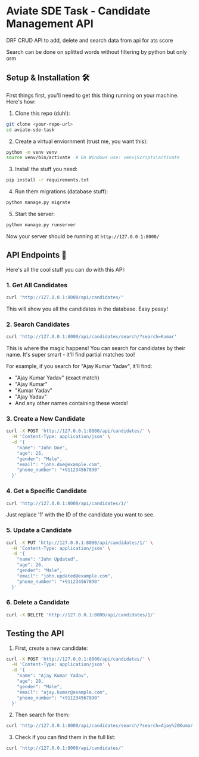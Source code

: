 # Aviate SDE Task - Candidate Management API 

DRF CRUD API to add, delete and search data from api for ats score

Search can be done on splitted words without filtering by python but only orm 

## Setup & Installation 🛠️

First things first, you'll need to get this thing running on your machine. Here's how:

1. Clone this repo (duh!):
```bash
git clone <your-repo-url>
cd aviate-sde-task
```

2. Create a virtual enviornment (trust me, you want this):
```bash
python -m venv venv
source venv/bin/activate  # On Windows use: venv\Scripts\activate
```

3. Install the stuff you need:
```bash
pip install -r requirements.txt
```

4. Run them migrations (database stuff):
```bash
python manage.py migrate
```

5. Start the server:
```bash
python manage.py runserver
```

Now your server should be running at `http://127.0.0.1:8000/` 

## API Endpoints 📡

Here's all the cool stuff you can do with this API:

### 1. Get All Candidates
```bash
curl 'http://127.0.0.1:8000/api/candidates/'
```
This will show you all the candidates in the database. Easy peasy!

### 2. Search Candidates
```bash
curl 'http://127.0.0.1:8000/api/candidates/search/?search=Kumar'
```
This is where the magic happens! You can search for candidates by their name. It's super smart - it'll find partial matches too!

For example, if you search for "Ajay Kumar Yadav", it'll find:
- "Ajay Kumar Yadav" (exact match)
- "Ajay Kumar"
- "Kumar Yadav"
- "Ajay Yadav"
- And any other names containing these words!

### 3. Create a New Candidate
```bash
curl -X POST 'http://127.0.0.1:8000/api/candidates/' \
  -H 'Content-Type: application/json' \
  -d '{
    "name": "John Doe",
    "age": 25,
    "gender": "Male",
    "email": "john.doe@example.com",
    "phone_number": "+911234567890"
  }'
```

### 4. Get a Specific Candidate
```bash
curl 'http://127.0.0.1:8000/api/candidates/1/'
```
Just replace '1' with the ID of the candidate you want to see.

### 5. Update a Candidate
```bash
curl -X PUT 'http://127.0.0.1:8000/api/candidates/1/' \
  -H 'Content-Type: application/json' \
  -d '{
    "name": "John Updated",
    "age": 26,
    "gender": "Male",
    "email": "john.updated@example.com",
    "phone_number": "+911234567890"
  }'
```

### 6. Delete a Candidate
```bash
curl -X DELETE 'http://127.0.0.1:8000/api/candidates/1/'
```

## Testing the API 


1. First, create a new candidate:
```bash
curl -X POST 'http://127.0.0.1:8000/api/candidates/' \
  -H 'Content-Type: application/json' \
  -d '{
    "name": "Ajay Kumar Yadav",
    "age": 28,
    "gender": "Male",
    "email": "ajay.kumar@example.com",
    "phone_number": "+911234567890"
  }'
```

2. Then search for them:
```bash
curl 'http://127.0.0.1:8000/api/candidates/search/?search=Ajay%20Kumar'
```

3. Check if you can find them in the full list:
```bash
curl 'http://127.0.0.1:8000/api/candidates/'
```

